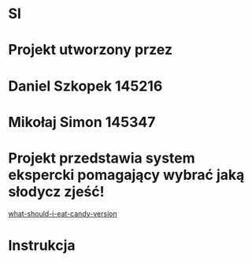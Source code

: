 # SI
# Projekt utworzony przez
# Daniel Szkopek 145216
# Mikołaj Simon 145347
# Projekt przedstawia system ekspercki pomagający wybrać jaką słodycz zjeść!
[what-should-i-eat-candy-version](https://user-images.githubusercontent.com/72661992/146793511-cc1177cc-8fb8-4a1b-b5b5-9df22a6efb42.jpg)
# Instrukcja
